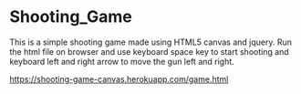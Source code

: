 # Shooting_Game
This is a simple shooting game made using HTML5 canvas and jquery. Run the html file on browser and use keyboard space key to start shooting and keyboard left and right arrow to move the gun left and right.

https://shooting-game-canvas.herokuapp.com/game.html
